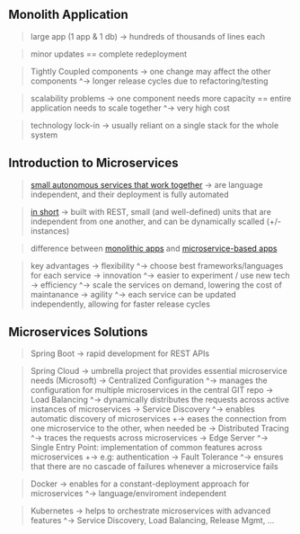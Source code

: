 ## Monolith Application ##
> large app (1 app & 1 db)
    \-> hundreds of thousands of lines each

> minor updates == complete redeployment

> Tightly Coupled components
    \-> one change may affect the other components
        ^-> longer release cycles due to refactoring/testing

> scalability problems
    \-> one component needs more capacity == entire application needs to scale together
        ^-> very high cost

> technology lock-in
    \-> usually reliant on a single stack for the whole system


## Introduction to Microservices ##
> [small autonomous services that work together](/resources/section4/introMicroservices.png)
    \-> are language independent, and their deployment is fully automated

> [in short](/resources/section4/summary.png)
    \-> built with REST, small (and well-defined) units that are independent from one another, and can be dynamically scalled (+/- instances)

> difference between [monolithic apps](/resources/section4/introMicroservices.png) and [microservice-based apps](/resources/section4/microserviceApp.png)

> key advantages
    \-> flexibility
        ^-> choose best frameworks/languages for each service
    \-> innovation
        ^-> easier to experiment / use new tech
    \-> efficiency
        ^-> scale the services on demand, lowering the cost of maintanance
    \-> agility
        ^-> each service can be updated independently, allowing for faster release cycles

## Microservices Solutions ##
> Spring Boot
    \-> rapid development for REST APIs

> Spring Cloud
    \-> umbrella project that provides essential microservice needs (Microsoft)
    \-> Centralized Configuration
        ^-> manages the configuration for multiple microservices in the central GIT repo
    \-> Load Balancing
        ^-> dynamically distributes the requests across active instances of microservices
    \-> Service Discovery
        ^-> enables automatic discovery of microservices
            +-> eases the connection from one microservice to the other, when needed be
    \-> Distributed Tracing
        ^-> traces the requests across microservices
    \-> Edge Server
        ^-> Single Entry Point: implementation of common features across microservices
            +-> e.g: authentication
    \-> Fault Tolerance
        ^-> ensures that there are no cascade of failures whenever a microservice fails

> Docker
    \-> enables for a constant-deployment approach for microservices
        ^-> language/enviroment independent

> Kubernetes
    \-> helps to orchestrate microservices with advanced features
        ^-> Service Discovery, Load Balancing, Release Mgmt, ...